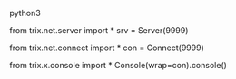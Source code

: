 

python3

from trix.net.server import *
srv = Server(9999)

from trix.net.connect import *
con = Connect(9999)

from trix.x.console import *
Console(wrap=con).console()


